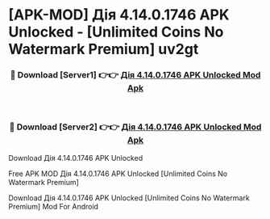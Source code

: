 # [APK-MOD] Дія 4.14.0.1746 APK Unlocked - [Unlimited Coins No Watermark Premium] uv2gt



<div align="center">
<h3>🔴 Download [Server1] 👉👉 <a href="https://momento.my/?title=Дія_4.14.0.1746_APK_Unlocked">Дія 4.14.0.1746 APK Unlocked Mod Apk</a></h3><br>

<h3>🔴 Download [Server2] 👉👉 <a href="https://momento.my/?title=Дія_4.14.0.1746_APK_Unlocked">Дія 4.14.0.1746 APK Unlocked Mod Apk</a></h3>
</div>



Download Дія 4.14.0.1746 APK Unlocked 

Free APK MOD Дія 4.14.0.1746 APK Unlocked [Unlimited Coins No Watermark Premium]

Download Дія 4.14.0.1746 APK Unlocked [Unlimited Coins No Watermark Premium] Mod For Android
